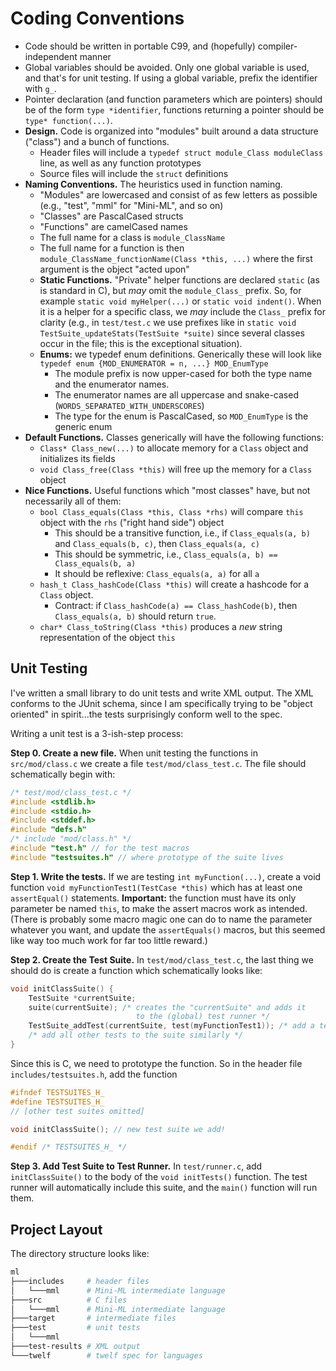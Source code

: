 # Coding Conventions

- Code should be written in portable C99, and (hopefully)
  compiler-independent manner
- Global variables should be avoided. Only one global variable is used,
  and that's for unit testing. If using a global variable, prefix the
  identifier with `g_`.
- Pointer declaration (and function parameters which are pointers)
  should be of the form `type *identifier`, functions returning a
  pointer should be `type* function(...)`.
- **Design.** Code is organized into "modules" built around a data structure
  ("class") and a bunch of functions.
  - Header files will include a `typedef struct module_Class moduleClass`
    line, as well as any function prototypes
  - Source files will include the `struct` definitions
- **Naming Conventions.** The heuristics used in function naming.
  - "Modules" are lowercased and consist of as few letters as possible
    (e.g., "test", "mml" for "Mini-ML", and so on)
  - "Classes" are PascalCased structs
  - "Functions" are camelCased names
  - The full name for a class is `module_ClassName`
  - The full name for a function is then
    `module_ClassName_functionName(Class *this, ...)` where the first
    argument is the object "acted upon"
  - **Static Functions.** "Private" helper functions are declared
    `static` (as is standard in C), but _may_ omit the `module_Class_`
    prefix. So, for example `static void myHelper(...)` or
    `static void indent()`. When it is a helper for a specific class, we
    _may_ include the `Class_` prefix for clarity (e.g., in `test/test.c` we
    use prefixes like in `static void TestSuite_updateStats(TestSuite *suite)` since several
    classes occur in the file; this is the exceptional situation).
  - **Enums:** we typedef enum definitions.
    Generically these will look like `typedef enum {MOD_ENUMERATOR = n,
    ...} MOD_EnumType`
    - The module prefix is now upper-cased for both the type name and
      the enumerator names.
    - The enumerator names are all uppercase and snake-cased
      (`WORDS_SEPARATED_WITH_UNDERSCORES`)
    - The type for the enum is PascalCased, so `MOD_EnumType` is the
      generic enum
- **Default Functions.** Classes generically will have the following
  functions:
  - `Class* Class_new(...)` to allocate memory for a `Class` object and
    initializes its fields
  - `void Class_free(Class *this)` will free up the memory for a `Class`
    object 
- **Nice Functions.** Useful functions which "most classes" have, but
  not necessarily all of them:
  - `bool Class_equals(Class *this, Class *rhs)` will compare `this`
    object with the `rhs` ("right hand side") object
    - This should be a transitive function, i.e., if `Class_equals(a, b)` 
      and `Class_equals(b, c)`, then `Class_equals(a, c)`
    - This should be symmetric, i.e., `Class_equals(a, b) == Class_equals(b, a)`
    - It should be reflexive: `Class_equals(a, a)` for all `a`
  - `hash_t Class_hashCode(Class *this)` will create a hashcode for a `Class`
    object. 
    - Contract: if `Class_hashCode(a) == Class_hashCode(b)`, then
      `Class_equals(a, b)` should return `true`.
  - `char* Class_toString(Class *this)` produces a _new_ string
    representation of the object `this`

## Unit Testing

I've written a small library to do unit tests and write XML output. The
XML conforms to the JUnit schema, since I am specifically trying to be
"object oriented" in spirit...the tests surprisingly conform well to the
spec.

Writing a unit test is a 3-ish-step process:

**Step 0. Create a new file.** When unit testing the functions in
`src/mod/class.c` we create a file `test/mod/class_test.c`. The file should
schematically begin with:

```c
/* test/mod/class_test.c */
#include <stdlib.h>
#include <stdio.h>
#include <stddef.h>
#include "defs.h"
/* include "mod/class.h" */
#include "test.h" // for the test macros
#include "testsuites.h" // where prototype of the suite lives
```

**Step 1. Write the tests.** If we are
testing `int myFunction(...)`, create a void function `void
myFunctionTest1(TestCase *this)` which has at least one `assertEqual()`
statements. **Important:** the function must have its only parameter be
named `this`, to make the assert macros work as intended. (There is
probably some macro magic one can do to name the parameter whatever you
want, and update the `assertEquals()` macros, but this seemed like way
too much work for far too little reward.)

**Step 2. Create the Test Suite.** In `test/mod/class_test.c`, the last
thing we should do is create a function which schematically looks like:

```c
void initClassSuite() {
    TestSuite *currentSuite;
    suite(currentSuite); /* creates the "currentSuite" and adds it 
                            to the (global) test runner */
    TestSuite_addTest(currentSuite, test(myFunctionTest1)); /* add a test case to the suite */
    /* add all other tests to the suite similarly */
}
```

Since this is C, we need to prototype the function. So in the header
file `includes/testsuites.h`, add the function

```c
#ifndef TESTSUITES_H_
#define TESTSUITES_H_
// [other test suites omitted]

void initClassSuite(); // new test suite we add!

#endif /* TESTSUITES_H_ */
```

**Step 3. Add Test Suite to Test Runner.**
In `test/runner.c`, add `initClassSuite()` to the body of the 
`void initTests()` function. The test runner will automatically include
this suite, and the `main()` function will run them.

## Project Layout

The directory structure looks like:

```bash
ml
├───includes     # header files
│   └───mml      # Mini-ML intermediate language
├───src          # C files
│   └───mml      # Mini-ML intermediate language
├───target       # intermediate files
├───test         # unit tests
│   └───mml
├───test-results # XML output 
└───twelf        # twelf spec for languages
```
